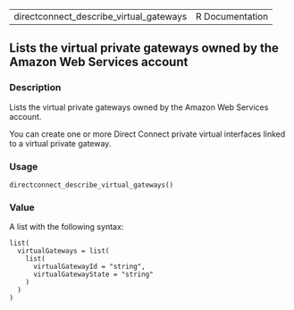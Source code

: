 <table style="width: 100%;">
<tbody>
<tr class="odd">
<td>directconnect_describe_virtual_gateways</td>
<td style="text-align: right;">R Documentation</td>
</tr>
</tbody>
</table>

## Lists the virtual private gateways owned by the Amazon Web Services account

### Description

Lists the virtual private gateways owned by the Amazon Web Services
account.

You can create one or more Direct Connect private virtual interfaces
linked to a virtual private gateway.

### Usage

    directconnect_describe_virtual_gateways()

### Value

A list with the following syntax:

    list(
      virtualGateways = list(
        list(
          virtualGatewayId = "string",
          virtualGatewayState = "string"
        )
      )
    )
